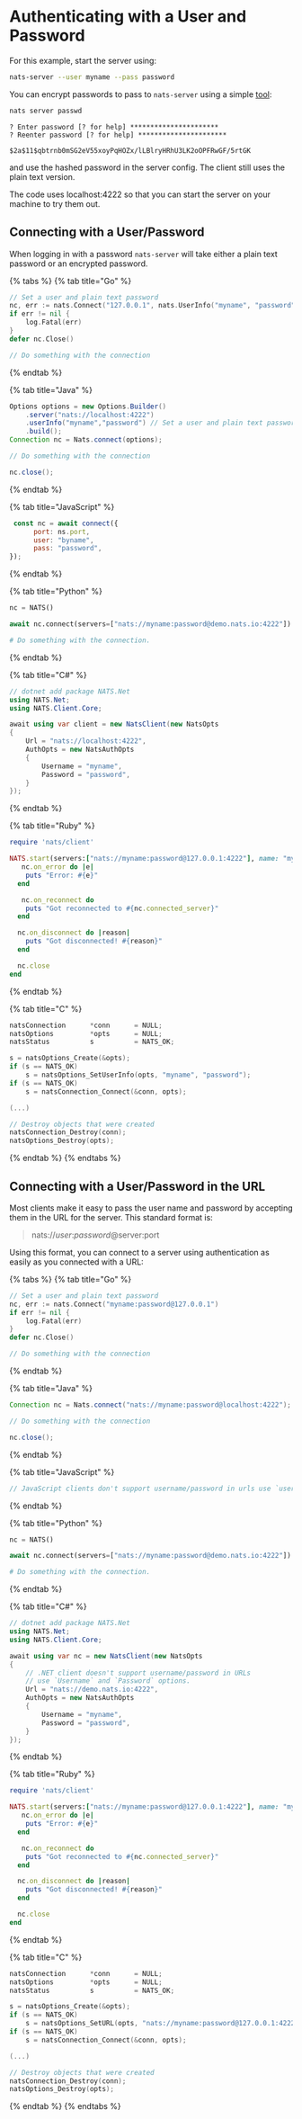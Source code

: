# Authenticating with a User and Password

For this example, start the server using:

```bash
nats-server --user myname --pass password
```

You can encrypt passwords to pass to `nats-server` using a simple [tool](../../../nats-tools/nats_cli/):

```bash
nats server passwd
```

```
? Enter password [? for help] **********************
? Reenter password [? for help] **********************

$2a$11$qbtrnb0mSG2eV55xoyPqHOZx/lLBlryHRhU3LK2oOPFRwGF/5rtGK
```

and use the hashed password in the server config. The client still uses the plain text version.

The code uses localhost:4222 so that you can start the server on your machine to try them out.

## Connecting with a User/Password

When logging in with a password `nats-server` will take either a plain text password or an encrypted password.

{% tabs %}
{% tab title="Go" %}
```go
// Set a user and plain text password
nc, err := nats.Connect("127.0.0.1", nats.UserInfo("myname", "password"))
if err != nil {
    log.Fatal(err)
}
defer nc.Close()

// Do something with the connection
```
{% endtab %}

{% tab title="Java" %}
```java
Options options = new Options.Builder()
    .server("nats://localhost:4222")
    .userInfo("myname","password") // Set a user and plain text password
    .build();
Connection nc = Nats.connect(options);

// Do something with the connection

nc.close();
```
{% endtab %}

{% tab title="JavaScript" %}
```javascript
 const nc = await connect({
      port: ns.port,
      user: "byname",
      pass: "password",
});
```
{% endtab %}

{% tab title="Python" %}
```python
nc = NATS()

await nc.connect(servers=["nats://myname:password@demo.nats.io:4222"])

# Do something with the connection.
```
{% endtab %}

{% tab title="C#" %}
```csharp
// dotnet add package NATS.Net
using NATS.Net;
using NATS.Client.Core;

await using var client = new NatsClient(new NatsOpts
{
    Url = "nats://localhost:4222",
    AuthOpts = new NatsAuthOpts
    {
        Username = "myname",
        Password = "password",
    }
});
```
{% endtab %}

{% tab title="Ruby" %}
```ruby
require 'nats/client'

NATS.start(servers:["nats://myname:password@127.0.0.1:4222"], name: "my-connection") do |nc|
   nc.on_error do |e|
    puts "Error: #{e}"
  end

   nc.on_reconnect do
    puts "Got reconnected to #{nc.connected_server}"
  end

  nc.on_disconnect do |reason|
    puts "Got disconnected! #{reason}"
  end

  nc.close
end
```
{% endtab %}

{% tab title="C" %}
```c
natsConnection      *conn      = NULL;
natsOptions         *opts      = NULL;
natsStatus          s          = NATS_OK;

s = natsOptions_Create(&opts);
if (s == NATS_OK)
    s = natsOptions_SetUserInfo(opts, "myname", "password");
if (s == NATS_OK)
    s = natsConnection_Connect(&conn, opts);

(...)

// Destroy objects that were created
natsConnection_Destroy(conn);
natsOptions_Destroy(opts);
```
{% endtab %}
{% endtabs %}

## Connecting with a User/Password in the URL

Most clients make it easy to pass the user name and password by accepting them in the URL for the server. This standard format is:

> nats://_user_:_password_@server:port

Using this format, you can connect to a server using authentication as easily as you connected with a URL:

{% tabs %}
{% tab title="Go" %}
```go
// Set a user and plain text password
nc, err := nats.Connect("myname:password@127.0.0.1")
if err != nil {
    log.Fatal(err)
}
defer nc.Close()

// Do something with the connection
```
{% endtab %}

{% tab title="Java" %}
```java
Connection nc = Nats.connect("nats://myname:password@localhost:4222");

// Do something with the connection

nc.close();
```
{% endtab %}

{% tab title="JavaScript" %}
```javascript
// JavaScript clients don't support username/password in urls use `user` and `pass` options.
```
{% endtab %}

{% tab title="Python" %}
```python
nc = NATS()

await nc.connect(servers=["nats://myname:password@demo.nats.io:4222"])

# Do something with the connection.
```
{% endtab %}

{% tab title="C#" %}
```csharp
// dotnet add package NATS.Net
using NATS.Net;
using NATS.Client.Core;

await using var nc = new NatsClient(new NatsOpts
{
    // .NET client doesn't support username/password in URLs
    // use `Username` and `Password` options.
    Url = "nats://demo.nats.io:4222",
    AuthOpts = new NatsAuthOpts
    {
        Username = "myname",
        Password = "password",
    }
});
```
{% endtab %}

{% tab title="Ruby" %}
```ruby
require 'nats/client'

NATS.start(servers:["nats://myname:password@127.0.0.1:4222"], name: "my-connection") do |nc|
   nc.on_error do |e|
    puts "Error: #{e}"
  end

   nc.on_reconnect do
    puts "Got reconnected to #{nc.connected_server}"
  end

  nc.on_disconnect do |reason|
    puts "Got disconnected! #{reason}"
  end

  nc.close
end
```
{% endtab %}

{% tab title="C" %}
```c
natsConnection      *conn      = NULL;
natsOptions         *opts      = NULL;
natsStatus          s          = NATS_OK;

s = natsOptions_Create(&opts);
if (s == NATS_OK)
    s = natsOptions_SetURL(opts, "nats://myname:password@127.0.0.1:4222");
if (s == NATS_OK)
    s = natsConnection_Connect(&conn, opts);

(...)

// Destroy objects that were created
natsConnection_Destroy(conn);
natsOptions_Destroy(opts);
```
{% endtab %}
{% endtabs %}
